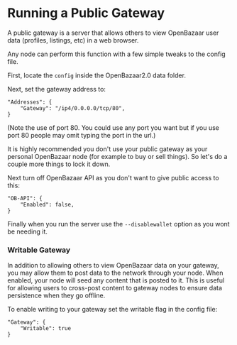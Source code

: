 Running a Public Gateway
=========================
A public gateway is a server that allows others to view OpenBazaar user data (profiles, listings, etc) in a web browser.

Any node can perform this function with a few simple tweaks to the config file.

First, locate the `config` inside the OpenBazaar2.0 data folder.

Next, set the gateway address to:

```
"Addresses": {
    "Gateway": "/ip4/0.0.0.0/tcp/80",
}
```

(Note the use of port 80. You could use any port you want but if you use port 80 people may omit typing the port in the url.)

It is highly recommended you don't use your public gateway as your personal OpenBazaar node (for example to buy or sell things). So let's do a couple more things to lock it down.


Next turn off OpenBazaar API as you don't want to give public access to this:

```
"OB-API": {
    "Enabled": false,
}
````

Finally when you run the server use the `--disablewallet` option as you wont be needing it.

### Writable Gateway

In addition to allowing others to view OpenBazaar data on your gateway, you may allow them to post data to the network through your node.
When enabled, your node will seed any content that is posted to it. This is useful for allowing users to cross-post content to gateway nodes to ensure data persistence when they go offline.

To enable writing to your gateway set the writable flag in the config file:

```
"Gateway": {
    "Writable": true
}
```
